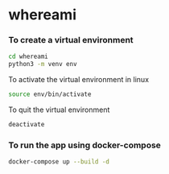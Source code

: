 # whereami


### To create a virtual environment
``` sh
cd whereami
python3 -m venv env
```

To activate the virtual environment in linux
``` sh
source env/bin/activate
```
To quit the virtual environment
``` sh
deactivate
```
### To run the app using docker-compose

``` sh
docker-compose up --build -d
```
